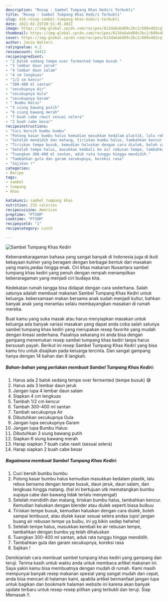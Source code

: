```yaml
---
description: "Resep : Sambel Tumpang Khas Kediri Terbukti"
title: "Resep : Sambel Tumpang Khas Kediri Terbukti"
slug: 416-resep-sambel-tumpang-khas-kediri-terbukti
date: 2021-02-25T20:51:45.492Z
image: https://img-global.cpcdn.com/recipes/613da6abd89c2bc2/680x482cq70/sambel-tumpang-khas-kediri-foto-resep-utama.jpg
thumbnail: https://img-global.cpcdn.com/recipes/613da6abd89c2bc2/680x482cq70/sambel-tumpang-khas-kediri-foto-resep-utama.jpg
cover: https://img-global.cpcdn.com/recipes/613da6abd89c2bc2/680x482cq70/sambel-tumpang-khas-kediri-foto-resep-utama.jpg
author: Janie Walters
ratingvalue: 4.2
reviewcount: 44412
recipeingredient:
- "2 balok sedang tempe over fermented tempe busuk "
- "3 lembar daun jeruk"
- "4 lembar daun salam"
- "4 cm lengkuas"
- "1/2 cm kencur"
- "300-400 ml santan"
- "secukupnya Air"
- "secukupnya Gula"
- "secukupnya Garam"
- " Bumbu Halus"
- "3 siung bawang putih"
- "6 siung bawang merah"
- "7 buah cabe rawit sesuai selera"
- "2 buah cabe besar"
recipeinstructions:
- "Cuci bersih bumbu bumbu"
- "Potong kasar bumbu halus kemudian masukkan kedalam plastik, lalu rebus bersama dengan tempe busuk, daun jeruk, daun salam, dan lengkuas hingga matang. (hal ini bertujuan utk mematangkan bumbu supaya cabe dan bawang tidak terlalu menyengat)"
- "Setelah mendidih dan matang, tiriskan bumbu halus, tambahkan kencur. Kemudian haluskan dengan blender atau diulek seperti biasa buibuu"
- "Tiriskan tempe busuk, kemudian haluskan dengan cara diulek, boleh sampai lembuuut, atau diulek kasar sesuai selera andaa (ups! jangan buang air rebusan tempe ya buibu, ini yg bikin sedep hehehe)"
- "Setelah tempe halus, masukkan kembali ke air rebusan tempe, tambahkan dengan bumbu yg telah dihaluskan"
- "Tuangkan 300-400 ml santan, aduk rata tunggu hingga mendidih."
- "Tambahkan gula dan garam secukupnya, koreksi rasa"
- "Sajikan !"
categories:
- Recipe
tags:
- sambel
- tumpang
- khas

katakunci: sambel tumpang khas 
nutrition: 233 calories
recipecuisine: American
preptime: "PT26M"
cooktime: "PT38M"
recipeyield: "1"
recipecategory: Lunch

---
```



![Sambel Tumpang Khas Kediri](https://img-global.cpcdn.com/recipes/613da6abd89c2bc2/680x482cq70/sambel-tumpang-khas-kediri-foto-resep-utama.jpg)

Kebenarekaragaman bahasa yang sangat banyak di Indonesia juga di ikuti kekayaan kuliner yang beragam dengan berbagai bentuk dari masakan yang manis,pedas hingga enak. Ciri khas makanan Nusantara sambel tumpang khas kediri yang penuh dengan rempah menampilkan keberaragaman yang menjadi ciri budaya kita.




Kedekatan rumah tangga bisa didapat dengan cara sederhana. Salah satunya adalah membuat makanan Sambel Tumpang Khas Kediri untuk keluarga. kebersamaan makan bersama anak sudah menjadi kultur, bahkan banyak anak yang merantau selalu membayangkan masakan di rumah mereka.

Buat kamu yang suka masak atau harus menyiapkan masakan untuk keluarga ada banyak variasi masakan yang dapat anda coba salah satunya sambel tumpang khas kediri yang merupakan resep favorite yang mudah dengan kreasi sederhana. Pasalnya sekarang ini anda bisa dengan gampang menemukan resep sambel tumpang khas kediri tanpa harus bersusah payah.
Berikut ini resep Sambel Tumpang Khas Kediri yang bisa kamu tiru untuk disajikan pada keluarga tercinta. Dan sangat gampang hanya dengan 14 bahan dan 8 langkah.


<!--inarticleads1-->

##### Bahan-bahan yang perlukan membuat Sambel Tumpang Khas Kediri:

1. Harus ada 2 balok sedang tempe over fermented (tempe busuk) 😅
1. Harus ada 3 lembar daun jeruk
1. Jangan lupa 4 lembar daun salam
1. Siapkan 4 cm lengkuas
1. Tambah 1/2 cm kencur
1. Tambah 300-400 ml santan
1. Tambah secukupnya Air
1. Dibutuhkan secukupnya Gula
1. Jangan lupa secukupnya Garam
1. Jangan lupa  Bumbu Halus:
1. Dibutuhkan 3 siung bawang putih
1. Siapkan 6 siung bawang merah
1. Harap siapkan 7 buah cabe rawit (sesuai selera)
1. Harap siapkan 2 buah cabe besar




<!--inarticleads2-->

##### Bagaimana membuat  Sambel Tumpang Khas Kediri:

1. Cuci bersih bumbu bumbu
1. Potong kasar bumbu halus kemudian masukkan kedalam plastik, lalu rebus bersama dengan tempe busuk, daun jeruk, daun salam, dan lengkuas hingga matang. (hal ini bertujuan utk mematangkan bumbu supaya cabe dan bawang tidak terlalu menyengat)
1. Setelah mendidih dan matang, tiriskan bumbu halus, tambahkan kencur. Kemudian haluskan dengan blender atau diulek seperti biasa buibuu
1. Tiriskan tempe busuk, kemudian haluskan dengan cara diulek, boleh sampai lembuuut, atau diulek kasar sesuai selera andaa (ups! jangan buang air rebusan tempe ya buibu, ini yg bikin sedep hehehe)
1. Setelah tempe halus, masukkan kembali ke air rebusan tempe, tambahkan dengan bumbu yg telah dihaluskan
1. Tuangkan 300-400 ml santan, aduk rata tunggu hingga mendidih.
1. Tambahkan gula dan garam secukupnya, koreksi rasa
1. Sajikan !




Demikianlah cara membuat sambel tumpang khas kediri yang gampang dan teruji. Terima kasih untuk waktu anda untuk membaca artikel makanan ini. Saya yakin kamu bisa membuatnya dengan mudah di rumah. Kami masih mempunyai banyak resep makanan spesial yang sangat mudah dan cepat, anda bisa mencari di halaman kami, apabila artikel bermanfaat jangan lupa untuk bagikan dan bookmark halaman website ini karena akan banyak update terbaru untuk resep-resep pilihan yang terbukti dan teruji. Siap Memasak !!. 
